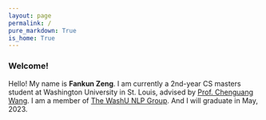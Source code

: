 ```yaml
---
layout: page
permalink: /
pure_markdown: True
is_home: True
---
```


### Welcome!

Hello! My name is **Fankun Zeng**. I am currently a 2nd-year CS masters student at Washington University in St. Louis, advised by [Prof. Chenguang Wang](https://cgraywang.github.io/). I am a member of [The WashU NLP Group](https://nlp.wustl.edu). And I will graduate in May, 2023.